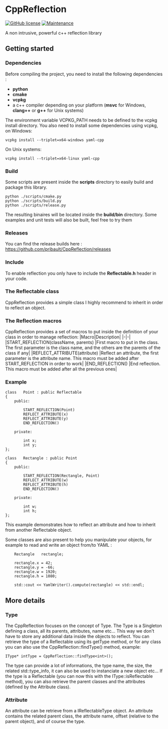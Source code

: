 # CppReflection

[![GitHub license](https://img.shields.io/github/license/pribault/CppReflection)](https://github.com/pribault/CppReflection/blob/master/LICENSE)
[![Maintenance](https://img.shields.io/badge/Maintained%3F-yes-green.svg)](https://github.com/pribault/CppReflection/graphs/commit-activity)

A non intrusive, powerful c++ reflection library

## Getting started

### Dependencies

Before compiling the project, you need to install the following dependencies :
- <b>python</b>
- <b>cmake</b>
- <b>vcpkg</b>
- a c++ compiler depending on your platform (<b>msvc</b> for Windows, <b>clang++</b> or <b>g++</b> for Unix systems)

The environment variable VCPKG_PATH needs to be defined to the vcpkg install directory.
You also need to install some dependencies using vcpkg, on Windows:

`vcpkg install --triplet=x64-windows yaml-cpp`

On Unix systems:

`vcpkg install --triplet=x64-linux yaml-cpp`

### Build

Some scripts are present inside the <b>scripts</b> directory to easily build and package this library.

```
python ./scripts/cmake.py
python ./scripts/build.py
python ./scripts/release.py
```

The resulting binaires will be located inside the <b>build/bin</b> directory.
Some examples and unit tests will also be built, feel free to try them

### Releases

You can find the release builds here : https://github.com/pribault/CppReflection/releases

### Include

To enable reflection you only have to include the <b>Reflectable.h</b> header in your code.

### The Reflectable class

CppReflection provides a simple class I highly recommend to inherit in order to reflect an object.

### The Reflection macros

CppReflection provides a set of macros to put inside the definition of your class in order to manage reflection:
|Macro|Description|
|-|-|
|START_REFLECTION(className, parents) |First macro to put in the class. The first parameter is the class name, and the others are the parents of the class if any|
|REFLECT_ATTRIBUTE(attribute)         |Reflect an attribute, the first parameter is the attribute name. This macro must be added after START_REFLECTION in order to work|
|END_REFLECTION()                     |End reflection. This macro must be added after all the previous ones|

### Example

```
class	Point : public Reflectable
{
	public:

		START_REFLECTION(Point)
		REFLECT_ATTRIBUTE(x)
		REFLECT_ATTRIBUTE(y)
		END_REFLECTION()

	private:

		int	x;
		int	y;
};

class	Rectangle : public Point
{
	public:

		START_REFLECTION(Rectangle, Point)
		REFLECT_ATTRIBUTE(w)
		REFLECT_ATTRIBUTE(h)
		END_REFLECTION()

	private:

		int	w;
		int	h;
};
```

This example demonstrates how to reflect an attribute and how to inherit from another Reflectable object.

Some classes are also present to help you manipulate your objects, for example to read and write an object from/to YAML :

```
	Rectangle	rectangle;

	rectangle.x = 42;
	rectangle.y = -66;
	rectangle.w = 1920;
	rectangle.h = 1080;

	std::cout << YamlWriter().compute(rectangle) << std::endl;
```

## More details

### Type

The CppReflection focuses on the concept of Type. The Type is a Singleton defining a class, all its parents, attributes, name etc... This way we don't have to store any additional data inside the objects to reflect.
You can retrieve the type of a Reflectable using its getType method, or for any class you can also use the CppReflection::findType<type>() method, example:
```
IType* intType = CppReflection::findType<int>();
```
The type can provide a lot of informations, the type name, the size, the related std::type_info, it can also be used to instanciate a new object etc...
If the type is a Reflectable (you can now this with the IType::isReflectable method), you can also retrieve the parent classes and the attributes (defined by the Attribute class).

### Attribute

An attribute can be retrieve from a IReflectableType object. An attribute contains the related parent class, the attribute name, offset (relative to the parent object), and of course the type.
